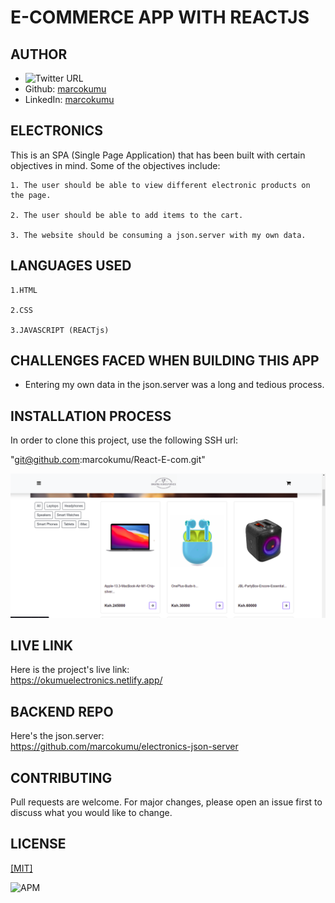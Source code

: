 # E-COMMERCE APP WITH REACTJS

## AUTHOR 

- ![Twitter URL](https://img.shields.io/twitter/url?style=social&url=https%3A%2F%2Ftwitter.com%2FMarkOkumu5)
- Github:  <a href="https://github.com/marcokumu">marcokumu </a>
- LinkedIn:  <a href="https://www.linkedin.com/in/markokumu/">marcokumu </a>
## ELECTRONICS
This is an SPA (Single Page Application) that has been built with certain objectives in mind. Some of the objectives include:

    1. The user should be able to view different electronic products on the page.

    2. The user should be able to add items to the cart.

    3. The website should be consuming a json.server with my own data.


## LANGUAGES USED 
    
    1.HTML

    2.CSS

    3.JAVASCRIPT (REACTjs)

## CHALLENGES FACED WHEN BUILDING THIS APP

- Entering my own data in the json.server was a long and tedious process. 




## INSTALLATION PROCESS 

In order to clone this project, use the following SSH url:   

"git@github.com:marcokumu/React-E-com.git"

![Alt text](./public/carousel-pics/Screenshot%20from%202022-07-29%2010-00-28.png "Title")

## LIVE LINK

Here is the project's live link: <br>
https://okumuelectronics.netlify.app/

## BACKEND REPO

Here's the json.server: <br>
https://github.com/marcokumu/electronics-json-server

## CONTRIBUTING 

Pull requests are welcome. For major changes, please open an issue first to discuss what you would like to change.

## LICENSE 

<a href="https://choosealicense.com/licenses/mit/">[MIT]</a>

![APM](https://img.shields.io/apm/l/pack?style=for-the-badge)